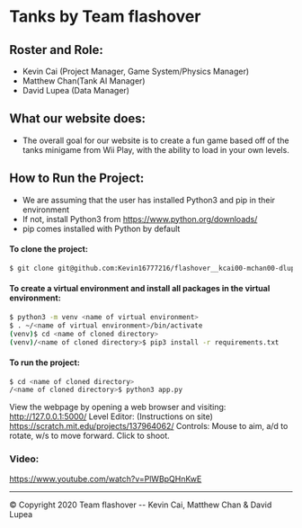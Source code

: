 # Tanks by Team flashover
## Roster and Role:
- Kevin Cai (Project Manager, Game System/Physics Manager)
- Matthew Chan(Tank AI Manager)
- David Lupea (Data Manager)

## What our website does:
- The overall goal for our website is to create a fun game based off of the tanks minigame from Wii Play, with the ability to load in your own levels.
  
## How to Run the Project:
- We are assuming that the user has installed Python3 and pip in their environment
- If not, install Python3 from https://www.python.org/downloads/
- pip comes installed with Python by default

#### To clone the project: 
```bash
$ git clone git@github.com:Kevin16777216/flashover__kcai00-mchan00-dlupea00.git
```

#### To create a virtual environment and install all packages in the virtual environment:
```bash
$ python3 -m venv <name of virtual environment>
$ . ~/<name of virtual environment>/bin/activate  
(venv)$ cd <name of cloned directory>
(venv)/<name of cloned directory>$ pip3 install -r requirements.txt
```

#### To run the project: 
```bash
$ cd <name of cloned directory>
/<name of cloned directory>$ python3 app.py 
```

View the webpage by opening a web browser and visiting: http://127.0.0.1:5000/
Level Editor: (Instructions on site) https://scratch.mit.edu/projects/137964062/
Controls:
Mouse to aim, a/d to rotate, w/s to move forward. Click to shoot.
### Video:
https://www.youtube.com/watch?v=PlWBpQHnKwE

---
© Copyright 2020 Team flashover -- Kevin Cai, Matthew Chan & David Lupea
